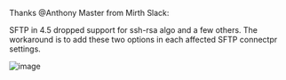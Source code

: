 Thanks @Anthony Master from Mirth Slack:

SFTP in 4.5 dropped support for ssh-rsa algo and a few others. The workaround is to add these two options in each affected SFTP connectpr settings.

![image](https://github.com/pacmano1/Mirth-Snippets/assets/44065187/bf0874a8-22ac-4246-a92c-17340a7aff98)
